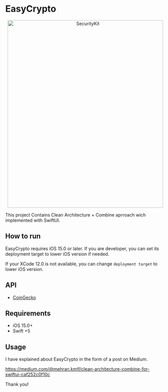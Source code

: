 # EasyCrypto

<p align="center">
	<img src="https://user-images.githubusercontent.com/24524023/226400418-b0833cea-9613-4e2f-a89c-f23e2cc03350.png" alt="SecurityKit" width="490" height="590">
</p>

This project Contains Clean Architecture + Combine aprroach wich implemented with SwiftUI.

## How to run
EasyCrypto requires iOS 15.0 or later. If you are developer, you can set its deployment target to lower iOS version if needed.

If your XCode 12.0 is not available, you can change `deployment target` to lower iOS version.

## API
- [CoinGecko](https://www.coingecko.com/en/api/) 

## Requirements 
- iOS 15.0+
- Swift +5

## Usage
I have explained about EasyCrypto in the form of a post on Medium.

https://medium.com/@mehran.kmlf/clean-architecture-combine-for-swiftui-caf252c0f10c

Thank you!
